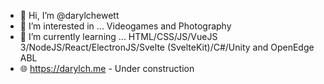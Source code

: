 - 👋 Hi, I’m @darylchewett
- 👀 I’m interested in ... Videogames and Photography
- 🌱 I’m currently learning ... HTML/CSS/JS/VueJS 3/NodeJS/React/ElectronJS/Svelte (SvelteKit)/C#/Unity and OpenEdge ABL
- 🌐 https://darylch.me - Under construction
